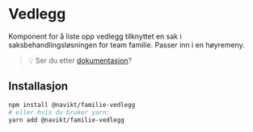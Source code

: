 # Vedlegg

Komponent for å liste opp vedlegg tilknyttet en sak i saksbehandlingsløsningen for team familie. Passer inn i en høyremeny.

> 💡 Ser du etter [dokumentasjon](https://navikt.github.io/familie-felles-frontend/?path=/docs/komponenter-vedlegg--standard)?

## Installasjon

```sh
npm install @navikt/familie-vedlegg
# eller hvis du bruker yarn:
yarn add @navikt/familie-vedlegg
```
